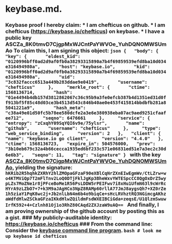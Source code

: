 # keybase.md.
### Keybase proof  I hereby claim:    * I am chefticus on github.   * I am chefticus (https://keybase.io/chefticus) on keybase.   * I have a public key ASCZa_8K0tmvD7CjgpMxWJCntPaYWVOe_YuhDQNOMWSUmAo  To claim this, I am signing this object:  ```json {   "body": {     "key": {       "eldest_kid": "0120996bff0ad2d9af0fb0a38293315890a7b4f69859539efd8ba10d034e316494980a",       "host": "keybase.io",       "kid": "0120996bff0ad2d9af0fb0a38293315890a7b4f69859539efd8ba10d034e316494980a",       "uid": "3c832faccc6513a449b283ddae9e0419",       "username": "chefticus"     },     "merkle_root": {       "ctime": 1568136714,       "hash": "01e4494b4db157d3812862067c36c95b9a3fe0efcb387b4d1351ed31d0ff913bf5f85c48d03ce3b4513d543c846b40ae0e453f415814bbdbfb281a85041221a9",       "hash_meta": "c38a49e01d50fc5b78ee580dcfe2a3e6e380938eba07ac9aed9251cfaafee712",       "seqno": 6476661     },     "service": {       "entropy": "zCxqhY09SqYQI6v9e/75ylsr",       "name": "github",       "username": "chefticus"     },     "type": "web_service_binding",     "version": 2   },   "client": {     "name": "keybase.io go client",     "version": "4.4.0"   },   "ctime": 1568136723,   "expire_in": 504576000,   "prev": "3b10eb679c32a4b66cecca1935ed6bf233c571e06831ed51e7a3ec2c30d6e6b3",   "seqno": 11,   "tag": "signature" } ```  with the key [ASCZa_8K0tmvD7CjgpMxWJCntPaYWVOe_YuhDQNOMWSUmAo](https://keybase.io/chefticus), yielding the signature:  ``` hKRib2R5hqhkZXRhY2hlZMOpaGFzaF90eXBlCqNrZXnEIwEgmWv/CtLZrw+wo4KTMViQp7T2mFlTnv2LoQ0DTjFklJgKp3BheWxvYWTESpcCC8QgOxDrZ5wypLZs7MoZNe1r8jPFceBoMe1R56PsLDDW5rPEIFwv7i8xHu1UfmN63l9cWrRcHYrA9zLZbO7+7+k3M9aJAgHCo3NpZ8RAMp60rllA77JmJ8aygsQh7+XZ0rZe1h5ziaY1PqK8wc2j+Jb2nlLbN4m6b4o9biqCe+sHcLRVhztRQ3NGimcgAKhzaWdfdHlwZSCkaGFzaIKkdHlwZQildmFsdWXEIBCiGda+zeqsE/U1QlzmSwuwIrfK592+4+Czlnh81Oj1o3RhZ80CAqd2ZXJzaW9uAQ==  ```  And finally, I am proving ownership of the github account by posting this as a gist.  ### My publicly-auditable identity:  https://keybase.io/chefticus  ### From the command line:  Consider the [keybase command line program](https://keybase.io/download).  ```bash # look me up keybase id chefticus ```

